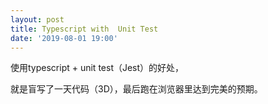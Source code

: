 ```yaml
---
layout: post
title: Typescript with  Unit Test
date: '2019-08-01 19:00'
---
```



使用typescript + unit test（Jest）的好处，

就是盲写了一天代码（3D），最后跑在浏览器里达到完美的预期。
